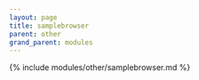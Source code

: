 ```yaml
---
layout: page
title: samplebrowser
parent: other
grand_parent: modules
---
```


{% include modules/other/samplebrowser.md %}
